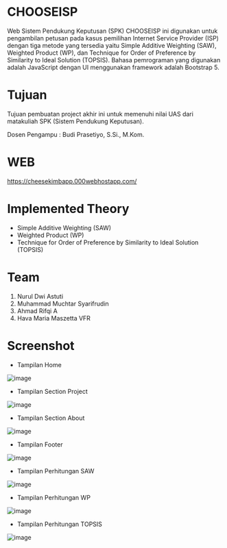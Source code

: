 # CHOOSEISP

Web Sistem Pendukung Keputusan (SPK) CHOOSEISP ini digunakan untuk pengambilan petusan pada kasus pemilihan Internet Service Provider (ISP) dengan tiga metode yang tersedia yaitu Simple Additive Weighting (SAW), Weighted Product (WP), dan Technique for Order of Preference by Similarity to Ideal Solution (TOPSIS). Bahasa pemrograman yang digunakan adalah JavaScript dengan UI menggunakan framework adalah Bootstrap 5.

# Tujuan 
Tujuan pembuatan project akhir ini untuk memenuhi nilai UAS dari matakuliah SPK (Sistem Pendukung Keputusan).

Dosen Pengampu : Budi Prasetiyo, S.Si., M.Kom.

# WEB 
https://cheesekimbapp.000webhostapp.com/

# Implemented Theory 
- Simple Additive Weighting (SAW)
- Weighted Product (WP)
- Technique for Order of Preference by Similarity to Ideal Solution (TOPSIS)

# Team 

1. Nurul Dwi Astuti
2. Muhammad Muchtar Syarifrudin
3. Ahmad Rifqi A
4. Hava Maria Maszetta VFR

# Screenshot

- Tampilan Home

![image](https://github.com/cheesekimbapp/CHOOSEISP/assets/89437703/a1481526-e275-4c4e-be94-65193b790c4e)

- Tampilan Section Project

![image](https://github.com/cheesekimbapp/CHOOSEISP/assets/89437703/16483fdb-04b6-45a5-94cc-0a01d4d10db0)

- Tampilan Section About

![image](https://github.com/cheesekimbapp/CHOOSEISP/assets/89437703/a80f420c-e7b1-48d1-9c37-573d1b634e17)

- Tampilan Footer

![image](https://github.com/cheesekimbapp/CHOOSEISP/assets/89437703/77d5fe28-1f95-4e2f-b102-1ddaf0afb7bb)

- Tampilan Perhitungan SAW

![image](https://github.com/cheesekimbapp/CHOOSEISP/assets/89437703/5235e4fd-84cf-4628-abb9-a683a70ab7cc)

- Tampilan Perhitungan WP

![image](https://github.com/cheesekimbapp/CHOOSEISP/assets/89437703/d40bd5f2-5e20-48a1-9fbd-4e652d502434)

- Tampilan Perhitungan TOPSIS

![image](https://github.com/cheesekimbapp/CHOOSEISP/assets/89437703/506932de-674f-4f41-8d04-dc2203494e1a)


